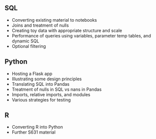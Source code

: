 

SQL
---
* Converting existing material to notebooks
* Joins and treatment of nulls
* Creating toy data with appropriate structure and scale
* Performance of queries using variables, parameter temp tables, and dynamic SQL
* Optional filtering

Python
---
* Hosting a Flask app
* Illustrating some design principles
* Translating SQL into Pandas
* Treatment of nulls in SQL vs nans in Pandas
* Imports, relative imports, and modules
* Various strategies for testing

R
---
* Converting R into Python
* Further S631 material
